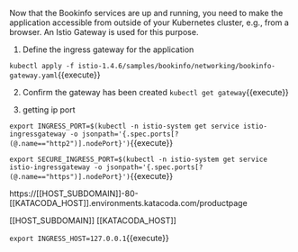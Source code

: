 
Now that the Bookinfo services are up and running, you need to make the application accessible from outside of your Kubernetes cluster, e.g., from a browser. An Istio Gateway is used for this purpose.

1. Define the ingress gateway for the application

`kubectl apply -f istio-1.4.6/samples/bookinfo/networking/bookinfo-gateway.yaml`{{execute}}

2. Confirm the gateway has been created
   `kubectl get gateway`{{execute}}

3. getting ip port

`export INGRESS_PORT=$(kubectl -n istio-system get service istio-ingressgateway -o jsonpath='{.spec.ports[?(@.name=="http2")].nodePort}')`{{execute}}

`export SECURE_INGRESS_PORT=$(kubectl -n istio-system get service istio-ingressgateway -o jsonpath='{.spec.ports[?(@.name=="https")].nodePort}')`{{execute}}

https://[[HOST_SUBDOMAIN]]-80-[[KATACODA_HOST]].environments.katacoda.com/productpage

[[HOST_SUBDOMAIN]]
[[KATACODA_HOST]]

`export INGRESS_HOST=127.0.0.1`{{execute}}
